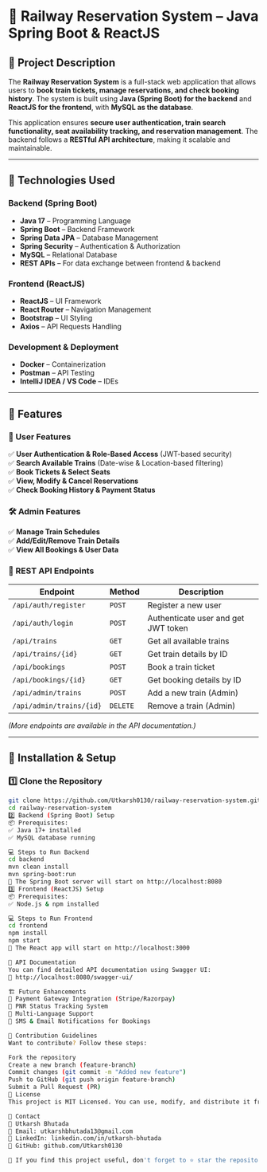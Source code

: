 # 🚆 Railway Reservation System – Java Spring Boot & ReactJS

## 📌 Project Description  
The **Railway Reservation System** is a full-stack web application that allows users to **book train tickets, manage reservations, and check booking history**. The system is built using **Java (Spring Boot) for the backend** and **ReactJS for the frontend**, with **MySQL as the database**.  

This application ensures **secure user authentication, train search functionality, seat availability tracking, and reservation management**. The backend follows a **RESTful API architecture**, making it scalable and maintainable.

---

## 🔧 Technologies Used  

### **Backend (Spring Boot)**
- **Java 17** – Programming Language  
- **Spring Boot** – Backend Framework  
- **Spring Data JPA** – Database Management  
- **Spring Security** – Authentication & Authorization  
- **MySQL** – Relational Database  
- **REST APIs** – For data exchange between frontend & backend  

### **Frontend (ReactJS)**
- **ReactJS** – UI Framework  
- **React Router** – Navigation Management  
- **Bootstrap** – UI Styling  
- **Axios** – API Requests Handling  

### **Development & Deployment**
- **Docker** – Containerization  
- **Postman** – API Testing  
- **IntelliJ IDEA / VS Code** – IDEs  

---

## 📜 Features  

### **👤 User Features**
✅ **User Authentication & Role-Based Access** (JWT-based security)  
✅ **Search Available Trains** (Date-wise & Location-based filtering)  
✅ **Book Tickets & Select Seats**  
✅ **View, Modify & Cancel Reservations**  
✅ **Check Booking History & Payment Status**  

### **🛠️ Admin Features**
✅ **Manage Train Schedules**  
✅ **Add/Edit/Remove Train Details**  
✅ **View All Bookings & User Data**  

### **🔗 REST API Endpoints**
| Endpoint  | Method | Description |
|-----------|--------|-------------|
| `/api/auth/register` | `POST` | Register a new user |
| `/api/auth/login` | `POST` | Authenticate user and get JWT token |
| `/api/trains` | `GET` | Get all available trains |
| `/api/trains/{id}` | `GET` | Get train details by ID |
| `/api/bookings` | `POST` | Book a train ticket |
| `/api/bookings/{id}` | `GET` | Get booking details by ID |
| `/api/admin/trains` | `POST` | Add a new train (Admin) |
| `/api/admin/trains/{id}` | `DELETE` | Remove a train (Admin) |

*(More endpoints are available in the API documentation.)*

---

## 🚀 Installation & Setup  

### **1️⃣ Clone the Repository**
```sh
git clone https://github.com/Utkarsh0130/railway-reservation-system.git
cd railway-reservation-system
2️⃣ Backend (Spring Boot) Setup
📦 Prerequisites:
✅ Java 17+ installed
✅ MySQL database running

💻 Steps to Run Backend
cd backend
mvn clean install
mvn spring-boot:run
🔹 The Spring Boot server will start on http://localhost:8080
3️⃣ Frontend (ReactJS) Setup
📦 Prerequisites:
✅ Node.js & npm installed

💻 Steps to Run Frontend
cd frontend
npm install
npm start
🔹 The React app will start on http://localhost:3000

🔗 API Documentation
You can find detailed API documentation using Swagger UI:
📌 http://localhost:8080/swagger-ui/

🏗️ Future Enhancements
📌 Payment Gateway Integration (Stripe/Razorpay)
📌 PNR Status Tracking System
📌 Multi-Language Support
📌 SMS & Email Notifications for Bookings

🤝 Contribution Guidelines
Want to contribute? Follow these steps:

Fork the repository
Create a new branch (feature-branch)
Commit changes (git commit -m "Added new feature")
Push to GitHub (git push origin feature-branch)
Submit a Pull Request (PR)
📝 License
This project is MIT Licensed. You can use, modify, and distribute it freely.

📩 Contact
👤 Utkarsh Bhutada
📧 Email: utkarshbhutada13@gmail.com
🔗 LinkedIn: linkedin.com/in/utkarsh-bhutada
📂 GitHub: github.com/Utkarsh0130

🚀 If you find this project useful, don't forget to ⭐ star the repository! ⭐

